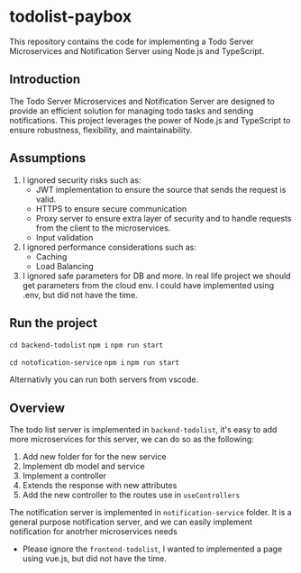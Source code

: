 # todolist-paybox
This repository contains the code for implementing a Todo Server Microservices and Notification Server using Node.js and TypeScript.

## Introduction

The Todo Server Microservices and Notification Server are designed to provide an efficient solution for managing todo tasks and sending notifications. This project leverages the power of Node.js and TypeScript to ensure robustness, flexibility, and maintainability.

## Assumptions
1. I ignored security risks such as:
    - JWT implementation to ensure the source that sends the request is valid.
    - HTTPS to ensure secure communication
    - Proxy server to ensure extra layer of security and to handle requests from the client to the microservices.
    - Input validation 
2. I ignored performance considerations such as:
    - Caching
    - Load Balancing
3. I ignored safe parameters for DB and more. In real life project we should get parameters from the cloud env.
   I could have implemented using .env, but did not have the time.

## Run the project
```cd backend-todolist```
```npm i```
```npm run start```

```cd notofication-service```
```npm i```
```npm run start```

Alternativly you can run both servers from vscode.

## Overview
The todo list server is implemented in `backend-todolist`, it's easy to add more microservices for this server, we can do so as the following:
1. Add new folder for for the new service
2. Implement db model and service
3. Implement a controller
4. Extends the response with new attributes
5. Add the new controller to the routes use in `useControllers`


The notification server is implemented in `notification-service` folder.
It is a general purpose notification server, and we can easily implement notification for anotrher microservices needs

* Please ignore the `frontend-todolist`, I wanted to implemented a page using vue.js, but did not have the time.
